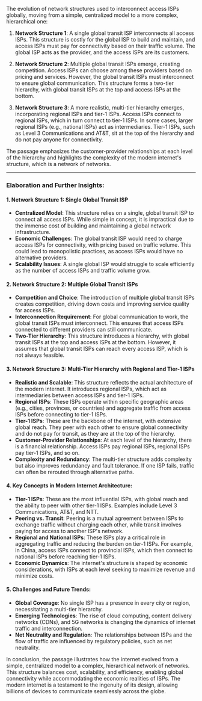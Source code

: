 
The evolution of network structures used to interconnect access ISPs globally, moving from a simple, centralized model to a more complex, hierarchical one:

1. **Network Structure 1**: A single global transit ISP interconnects all access ISPs. This structure is costly for the global ISP to build and maintain, and access ISPs must pay for connectivity based on their traffic volume. The global ISP acts as the provider, and the access ISPs are its customers.

2. **Network Structure 2**: Multiple global transit ISPs emerge, creating competition. Access ISPs can choose among these providers based on pricing and services. However, the global transit ISPs must interconnect to ensure global communication. This structure forms a two-tier hierarchy, with global transit ISPs at the top and access ISPs at the bottom.

3. **Network Structure 3**: A more realistic, multi-tier hierarchy emerges, incorporating regional ISPs and tier-1 ISPs. Access ISPs connect to regional ISPs, which in turn connect to tier-1 ISPs. In some cases, larger regional ISPs (e.g., national ISPs) act as intermediaries. Tier-1 ISPs, such as Level 3 Communications and AT&T, sit at the top of the hierarchy and do not pay anyone for connectivity.

The passage emphasizes the customer-provider relationships at each level of the hierarchy and highlights the complexity of the modern internet's structure, which is a network of networks.

---

### Elaboration and Further Insights:

#### 1. **Network Structure 1: Single Global Transit ISP**
   - **Centralized Model**: This structure relies on a single, global transit ISP to connect all access ISPs. While simple in concept, it is impractical due to the immense cost of building and maintaining a global network infrastructure.
   - **Economic Challenges**: The global transit ISP would need to charge access ISPs for connectivity, with pricing based on traffic volume. This could lead to monopolistic practices, as access ISPs would have no alternative providers.
   - **Scalability Issues**: A single global ISP would struggle to scale efficiently as the number of access ISPs and traffic volume grow.

#### 2. **Network Structure 2: Multiple Global Transit ISPs**
   - **Competition and Choice**: The introduction of multiple global transit ISPs creates competition, driving down costs and improving service quality for access ISPs.
   - **Interconnection Requirement**: For global communication to work, the global transit ISPs must interconnect. This ensures that access ISPs connected to different providers can still communicate.
   - **Two-Tier Hierarchy**: This structure introduces a hierarchy, with global transit ISPs at the top and access ISPs at the bottom. However, it assumes that global transit ISPs can reach every access ISP, which is not always feasible.

#### 3. **Network Structure 3: Multi-Tier Hierarchy with Regional and Tier-1 ISPs**
   - **Realistic and Scalable**: This structure reflects the actual architecture of the modern internet. It introduces regional ISPs, which act as intermediaries between access ISPs and tier-1 ISPs.
   - **Regional ISPs**: These ISPs operate within specific geographic areas (e.g., cities, provinces, or countries) and aggregate traffic from access ISPs before connecting to tier-1 ISPs.
   - **Tier-1 ISPs**: These are the backbone of the internet, with extensive global reach. They peer with each other to ensure global connectivity and do not pay for transit, as they are at the top of the hierarchy.
   - **Customer-Provider Relationships**: At each level of the hierarchy, there is a financial relationship. Access ISPs pay regional ISPs, regional ISPs pay tier-1 ISPs, and so on.
   - **Complexity and Redundancy**: The multi-tier structure adds complexity but also improves redundancy and fault tolerance. If one ISP fails, traffic can often be rerouted through alternative paths.

#### 4. **Key Concepts in Modern Internet Architecture**:
   - **Tier-1 ISPs**: These are the most influential ISPs, with global reach and the ability to peer with other tier-1 ISPs. Examples include Level 3 Communications, AT&T, and NTT.
   - **Peering vs. Transit**: Peering is a mutual agreement between ISPs to exchange traffic without charging each other, while transit involves paying for access to another ISP's network.
   - **Regional and National ISPs**: These ISPs play a critical role in aggregating traffic and reducing the burden on tier-1 ISPs. For example, in China, access ISPs connect to provincial ISPs, which then connect to national ISPs before reaching tier-1 ISPs.
   - **Economic Dynamics**: The internet's structure is shaped by economic considerations, with ISPs at each level seeking to maximize revenue and minimize costs.

#### 5. **Challenges and Future Trends**:
   - **Global Coverage**: No single ISP has a presence in every city or region, necessitating a multi-tier hierarchy.
   - **Emerging Technologies**: The rise of cloud computing, content delivery networks (CDNs), and 5G networks is changing the dynamics of internet traffic and interconnection.
   - **Net Neutrality and Regulation**: The relationships between ISPs and the flow of traffic are influenced by regulatory policies, such as net neutrality.

In conclusion, the passage illustrates how the internet evolved from a simple, centralized model to a complex, hierarchical network of networks. This structure balances cost, scalability, and efficiency, enabling global connectivity while accommodating the economic realities of ISPs. The modern internet is a testament to the ingenuity of its design, allowing billions of devices to communicate seamlessly across the globe.